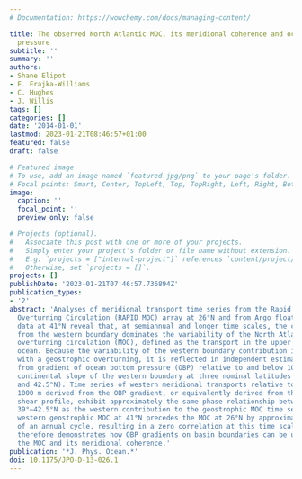 ```yaml
---
# Documentation: https://wowchemy.com/docs/managing-content/

title: The observed North Atlantic MOC, its meridional coherence and ocean bottom
  pressure
subtitle: ''
summary: ''
authors:
- Shane Elipot
- E. Frajka-Williams
- C. Hughes
- J. Willis
tags: []
categories: []
date: '2014-01-01'
lastmod: 2023-01-21T08:46:57+01:00
featured: false
draft: false

# Featured image
# To use, add an image named `featured.jpg/png` to your page's folder.
# Focal points: Smart, Center, TopLeft, Top, TopRight, Left, Right, BottomLeft, Bottom, BottomRight.
image:
  caption: ''
  focal_point: ''
  preview_only: false

# Projects (optional).
#   Associate this post with one or more of your projects.
#   Simply enter your project's folder or file name without extension.
#   E.g. `projects = ["internal-project"]` references `content/project/deep-learning/index.md`.
#   Otherwise, set `projects = []`.
projects: []
publishDate: '2023-01-21T07:46:57.736894Z'
publication_types:
- '2'
abstract: 'Analyses of meridional transport time series from the Rapid Climate Change–Meridional
  Overturning Circulation (RAPID MOC) array at 26°N and from Argo float and altimetry
  data at 41°N reveal that, at semiannual and longer time scales, the contribution
  from the western boundary dominates the variability of the North Atlantic meridional
  overturning circulation (MOC), defined as the transport in the upper 1000 m of the
  ocean. Because the variability of the western boundary contribution is associated
  with a geostrophic overturning, it is reflected in independent estimates of transports
  from gradient of ocean bottom pressure (OBP) relative to and below 1000 m on the
  continental slope of the western boundary at three nominal latitudes (26°, 39°,
  and 42.5°N). Time series of western meridional transports relative to and below
  1000 m derived from the OBP gradient, or equivalently derived from the transport
  shear profile, exhibit approximately the same phase relationship between 26° and
  39°–42.5°N as the western contribution to the geostrophic MOC time series do: the
  western geostrophic MOC at 41°N precedes the MOC at 26°N by approximately a quarter
  of an annual cycle, resulting in a zero correlation at this time scale. This study
  therefore demonstrates how OBP gradients on basin boundaries can be used to monitor
  the MOC and its meridional coherence.'
publication: '*J. Phys. Ocean.*'
doi: 10.1175/JPO-D-13-026.1
---
```

